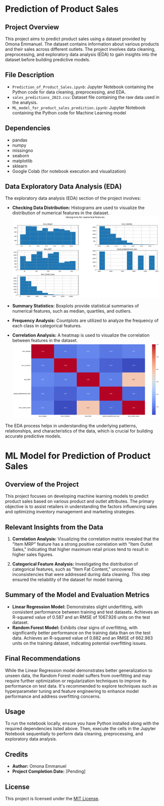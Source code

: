 # Prediction of Product Sales

## Project Overview

This project aims to predict product sales using a dataset provided by Omona Emmanuel. The dataset contains information about various products and their sales across different outlets. The project involves data cleaning, preprocessing, and exploratory data analysis (EDA) to gain insights into the dataset before building predictive models.

## File Description

- `Prediction_of_Product_Sales.ipynb`: Jupyter Notebook containing the Python code for data cleaning, preprocessing, and EDA.
- `sales_predictions_2023.csv`: Dataset file containing the raw data used in the analysis.
- `ML_model_for_product_sales_prediction.ipynb`: Jupyter Notebook containing the Python code for Machine Learning model

## Dependencies

- pandas
- numpy
- missingno
- seaborn
- matplotlib
- sklearn
- Google Colab (for notebook execution and visualization)

## Data Exploratory Data Analysis (EDA)

The exploratory data analysis (EDA) section of the project involves:

- **Checking Data Distribution:** Histograms are used to visualize the distribution of numerical features in the dataset.
  ![Histograms for Numerical Features](https://github.com/OMONa-E/Prediction-of-Product-Sales/blob/main/Histograms%20Numerical%20Feature.png)
  
- **Summary Statistics:** Boxplots provide statistical summaries of numerical features, such as median, quartiles, and outliers.
- **Frequency Analysis:** Countplots are utilized to analyze the frequency of each class in categorical features.
  
- **Correlation Analysis:** A heatmap is used to visualize the correlation between features in the dataset.
  ![Histograms for Numerical Features](https://github.com/OMONa-E/Prediction-of-Product-Sales/blob/main/Correlation%20Heatmap.png)

The EDA process helps in understanding the underlying patterns, relationships, and characteristics of the data, which is crucial for building accurate predictive models.

# ML Model for Prediction of Product Sales

## Overview of the Project
This project focuses on developing machine learning models to predict product sales based on various product and outlet attributes. The primary objective is to assist retailers in understanding the factors influencing sales and optimizing inventory management and marketing strategies.

## Relevant Insights from the Data
1. **Correlation Analysis:** Visualizing the correlation matrix revealed that the "Item MRP" feature has a strong positive correlation with "Item Outlet Sales," indicating that higher maximum retail prices tend to result in higher sales figures.

2. **Categorical Feature Analysis:** Investigating the distribution of categorical features, such as "Item Fat Content," uncovered inconsistencies that were addressed during data cleaning. This step ensured the reliability of the dataset for model training.

## Summary of the Model and Evaluation Metrics
- **Linear Regression Model:** Demonstrates slight underfitting, with consistent performance between training and test datasets. Achieves an R-squared value of 0.587 and an RMSE of 1067.926 units on the test dataset.
- **Random Forest Model:** Exhibits clear signs of overfitting, with significantly better performance on the training data than on the test data. Achieves an R-squared value of 0.882 and an RMSE of 662.983 units on the training dataset, indicating potential overfitting issues.

## Final Recommendations
While the Linear Regression model demonstrates better generalization to unseen data, the Random Forest model suffers from overfitting and may require further optimization or regularization techniques to improve its performance on test data. It's recommended to explore techniques such as hyperparameter tuning and feature engineering to enhance model performance and address overfitting concerns.

## Usage

To run the notebook locally, ensure you have Python installed along with the required dependencies listed above. Then, execute the cells in the Jupyter Notebook sequentially to perform data cleaning, preprocessing, and exploratory data analysis.

## Credits

- **Author:** Omona Emmanuel
- **Project Completion Date:** [Pending]

## License

This project is licensed under the [MIT License](LICENSE).
